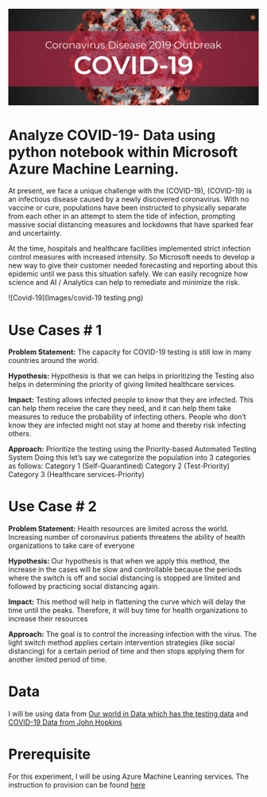 ![Covid-19](Images/covid-19.png)

# Analyze COVID-19- Data using python notebook within Microsoft Azure Machine Learning.
At present, we face a unique challenge with the (COVID-19), (COVID-19) is an infectious disease caused by a newly discovered coronavirus. With no vaccine or cure, populations have been instructed to physically separate from each other in an attempt to stem the tide of infection, prompting massive social distancing measures and lockdowns that have sparked fear and uncertainty.

At the time, hospitals and healthcare facilities implemented strict infection control measures with increased intensity. So Microsoft needs to develop a new way to give their customer needed forecasting and reporting about this epidemic until we pass this situation safely. We can easily recognize how science and AI / Analytics can help to remediate and minimize the risk.

![Covid-19](Images/covid-19 testing.png)
# Use Cases # 1

**Problem Statement:**
The capacity for COVID-19 testing is still low in many countries around the world. 

**Hypothesis:**
Hypothesis is that we can helps in prioritizing the Testing also helps in determining the priority of giving limited healthcare services.

**Impact:**
Testing allows infected people to know that they are infected. This can help them receive the care they need, and it can help them take measures to reduce the probability of infecting others. People who don’t know they are infected might not stay at home and thereby risk infecting others.

**Approach:**
Prioritize the testing using the Priority-based Automated Testing System
Doing this let’s say we categorize the population into 3 categories as follows:
Category 1 (Self-Quarantined)
Category 2 (Test-Priority)
Category 3 (Healthcare services-Priority)

# Use Case # 2

**Problem Statement:**
Health resources are limited across the world. Increasing number of coronavirus patients threatens the ability of health organizations to take care of everyone

**Hypothesis:**
Our hypothesis is that when we apply this method, the increase in the cases will be slow and controllable because the periods where the switch is off and social distancing is stopped are limited and followed by practicing social distancing again.

**Impact:**
This method will help in flattening the curve which will delay the time until the peaks. Therefore, it will buy time for health organizations to increase their resources

**Approach:**
The goal is to control the increasing infection with the virus. The light switch method applies certain intervention strategies (like social distancing) for a certain period of time and then stops applying them for another limited period of time. 

# Data
I will be using data from [Our world in Data which has the testing data](https://ourworldindata.org/coronavirus-testing) and [COVID-19 Data from John Hopkins](https://github.com/CSSEGISandData/COVID-19)

# Prerequisite
For this experiment, I will be using Azure Machine Leanring services. The instruction to provision can be found [here](https://azure.microsoft.com/en-us/resources/videos/provisioning-ml-workspaces-from-portal/)



